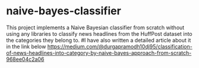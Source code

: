 # naive-bayes-classifier
This project implements a Naive Bayesian classifier from scratch without using any libraries to classify news headlines from the HuffPost dataset into the categories they belong to.
#I have also written a detailed article about it in the link below 
https://medium.com/@durgapramodh10dj95/classification-of-news-headlines-into-category-by-naive-bayes-approach-from-scratch-968ee04c2a06
